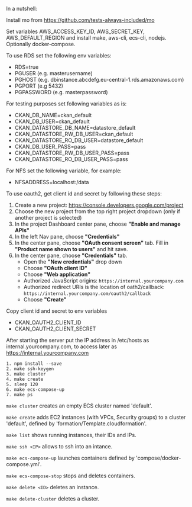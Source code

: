 In a nutshell:

Install mo from https://github.com/tests-always-included/mo

Set variables AWS_ACCESS_KEY_ID, AWS_SECRET_KEY, AWS_DEFAULT_REGION and install make, aws-cli, ecs-cli, nodejs. Optionally docker-compose.

To use RDS set the following env variables:

- RDS=true
- PGUSER (e.g. masterusername)
- PGHOST (e.g. dbinstance.abcdefg.eu-central-1.rds.amazonaws.com)
- PGPORT (e.g 5432)
- PGPASSWORD (e.g. masterpassword)

For testing purposes set following variables as is:

- CKAN_DB_NAME=ckan_default
- CKAN_DB_USER=ckan_default
- CKAN_DATASTORE_DB_NAME=datastore_default
- CKAN_DATASTORE_RW_DB_USER=ckan_default
- CKAN_DATASTORE_RO_DB_USER=datastore_default
- CKAN_DB_USER_PASS=pass
- CKAN_DATASTORE_RW_DB_USER_PASS=pass
- CKAN_DATASTORE_RO_DB_USER_PASS=pass

For NFS set the following variable, for example:

- NFSADDRESS=localhost:/data

To use oauth2, get client id and secret by following these steps:

1. Create a new project: https://console.developers.google.com/project
2. Choose the new project from the top right project dropdown (only if another project is selected)
3. In the project Dashboard center pane, choose **"Enable and manage APIs"**
4. In the left Nav pane, choose **"Credentials"**
5. In the center pane, choose **"OAuth consent screen"** tab. Fill in **"Product name shown to users"** and hit save.
6. In the center pane, choose **"Credentials"** tab.
   * Open the **"New credentials"** drop down
   * Choose **"OAuth client ID"**
   * Choose **"Web application"**
   * Authorized JavaScript origins: `https://internal.yourcompany.com`
   * Authorized redirect URIs is the location of oath2/callback: `https://internal.yourcompany.com/oauth2/callback`
   * Choose **"Create"**

Copy client id and secret to env variables

- CKAN_OAUTH2_CLIENT_ID
- CKAN_OAUTH2_CLIENT_SECRET

After starting the server put the IP address in /etc/hosts as internal.yourcompany.com, to access later as https://internal.yourcompany.com

    1. npm install --save
    2. make ssh-keygen
    3. make cluster
    4. make create
    5. sleep 120
    6. make ecs-compose-up
    7. make ps

`make cluster` creates an empty ECS cluster named 'default'.

`make create` adds EC2 instances (with VPCs, Security groups) to a cluster 'default', defined by 'formation/Template.cloudformation'.

`make list` shows running instances, their IDs and IPs.

`make ssh <IP>` allows to ssh into an intance.

`make ecs-compose-up` launches containers defined by 'compose/docker-compose.yml'.

`make ecs-compose-stop` stops and deletes containers.

`make delete <ID>` deletes an instance.

`make delete-cluster` deletes a cluster.
